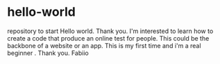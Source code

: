 # hello-world
repository to start 
Hello world. Thank you. I'm interested to learn how to create a code that produce an online test for people. This could be the backbone of a website or an app. This is my first time and i'm a real beginner . Thank you. Fabiio
